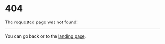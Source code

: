 # 404
The requested page was not found!

---

You can go <b-link v-on:click="$router.go(-1)">back</b-link> or to the [landing page](/).
